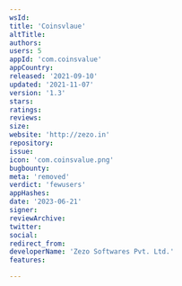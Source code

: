 ```yaml
---
wsId: 
title: 'Coinsvlaue'
altTitle: 
authors: 
users: 5
appId: 'com.coinsvalue'
appCountry: 
released: '2021-09-10'
updated: '2021-11-07'
version: '1.3'
stars: 
ratings: 
reviews: 
size: 
website: 'http://zezo.in'
repository: 
issue: 
icon: 'com.coinsvalue.png'
bugbounty: 
meta: 'removed'
verdict: 'fewusers'
appHashes: 
date: '2023-06-21'
signer: 
reviewArchive: 
twitter: 
social: 
redirect_from: 
developerName: 'Zezo Softwares Pvt. Ltd.'
features: 

---
```


